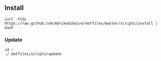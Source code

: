 ## Install

```
curl -fsSL https://raw.github.com/AdrienGiboire/dotfiles/master/scripts/install | bash
```

### Update
```
cd ~
./.dotfiles/scripts/update
```

